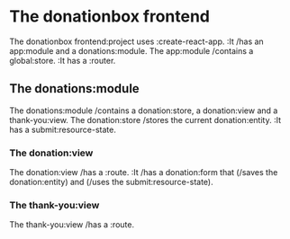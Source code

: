 # The donationbox frontend

The donationbox frontend:project uses :create-react-app.
:It /has an app:module and a donations:module.
The app:module /contains a global:store. :It has a :router.

## The donations:module

The donations:module /contains a donation:store, a donation:view and a thank-you:view.
The donation:store /stores the current donation:entity.
:It has a submit:resource-state.

### The donation:view

The donation:view /has a :route.
:It /has a donation:form that (/saves the donation:entity) and (/uses the submit:resource-state).

### The thank-you:view

The thank-you:view /has a :route.
